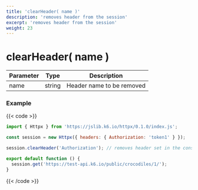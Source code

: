 ```yaml
---
title: 'clearHeader( name )'
description: 'removes header from the session'
excerpt: 'removes header from the session'
weight: 23
---
```


# clearHeader( name )

| Parameter | Type   | Description               |
| --------- | ------ | ------------------------- |
| name      | string | Header name to be removed |

### Example

{{< code >}}

```javascript
import { Httpx } from 'https://jslib.k6.io/httpx/0.1.0/index.js';

const session = new Httpx({ headers: { Authorization: 'token1' } });

session.clearHeader('Authorization'); // removes header set in the constructor

export default function () {
  session.get('https://test-api.k6.io/public/crocodiles/1/');
}
```

{{< /code >}}
